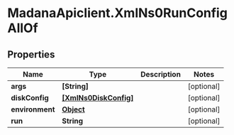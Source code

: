 # MadanaApiclient.XmlNs0RunConfigAllOf

## Properties

Name | Type | Description | Notes
------------ | ------------- | ------------- | -------------
**args** | **[String]** |  | [optional] 
**diskConfig** | [**[XmlNs0DiskConfig]**](XmlNs0DiskConfig.md) |  | [optional] 
**environment** | [**Object**](.md) |  | [optional] 
**run** | **String** |  | [optional] 


